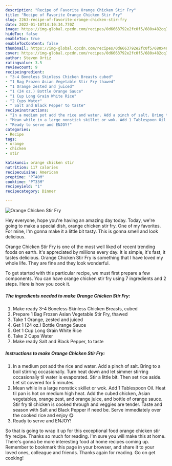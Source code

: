 ```yaml
---
description: "Recipe of Favorite Orange Chicken Stir Fry"
title: "Recipe of Favorite Orange Chicken Stir Fry"
slug: 2263-recipe-of-favorite-orange-chicken-stir-fry
date: 2022-01-10T14:10:34.770Z
image: https://img-global.cpcdn.com/recipes/0d6663792e2fc0f5/680x482cq70/orange-chicken-stir-fry-recipe-main-photo.jpg
hideToc: false
enableToc: true
enableTocContent: false
thumbnail: https://img-global.cpcdn.com/recipes/0d6663792e2fc0f5/680x482cq70/orange-chicken-stir-fry-recipe-main-photo.jpg
cover: https://img-global.cpcdn.com/recipes/0d6663792e2fc0f5/680x482cq70/orange-chicken-stir-fry-recipe-main-photo.jpg
author: Steven Ortiz
ratingvalue: 3.5
reviewcount: 9
recipeingredient:
- "3-4 Boneless Skinless Chicken Breasts cubed"
- "1 Bag Frozen Asian Vegetable Stir Fry thawed"
- "1 Orange zested and juiced"
- "1 (24 oz.) Bottle Orange Sauce"
- "1 Cup Long Grain White Rice"
- "2 Cups Water"
- " Salt and Black Pepper to taste"
recipeinstructions:
- "In a medium pot add the rice and water. Add a pinch of salt. Bring to a boil stirring occasionally. Turn heat down and let simmer stirring occasionally til water is evaporated. Stir a little bit. Then set rice aside. Let sit covered for 5 minutes."
- "Mean while in a large nonstick skillet or wok. Add 1 Tablespoon Oil. Heat til pan is hot on medium high heat. Add the cubed chicken, Asian vegetables, orange zest, and orange juice, and bottle of orange sauce. Stir fry til chicken is cooked through and veggies are tender. Taste and season with Salt and Black Pepper if need be. Serve immediately over the cooked rice and enjoy 😋"
- "Ready to serve and ENJOY!"
categories:
- Recipe
tags:
- orange
- chicken
- stir

katakunci: orange chicken stir 
nutrition: 117 calories
recipecuisine: American
preptime: "PT40M"
cooktime: "PT33M"
recipeyield: "1"
recipecategory: Dinner

---
```



![Orange Chicken Stir Fry](https://img-global.cpcdn.com/recipes/0d6663792e2fc0f5/680x482cq70/orange-chicken-stir-fry-recipe-main-photo.jpg)

Hey everyone, hope you're having an amazing day today. Today, we're going to make a special dish, orange chicken stir fry. One of my favorites. For mine, I'm gonna make it a little bit tasty. This is gonna smell and look delicious.

Orange Chicken Stir Fry is one of the most well liked of recent trending foods on earth. It's appreciated by millions every day. It is simple, it's fast, it tastes delicious. Orange Chicken Stir Fry is something that I have loved my whole life. They are fine and they look wonderful.




To get started with this particular recipe, we must first prepare a few components. You can have orange chicken stir fry using 7 ingredients and 2 steps. Here is how you cook it.

<!--inarticleads1-->

##### The ingredients needed to make Orange Chicken Stir Fry:

1. Make ready 3-4 Boneless Skinless Chicken Breasts, cubed
1. Prepare 1 Bag Frozen Asian Vegetable Stir Fry, thawed
1. Take 1 Orange, zested and juiced
1. Get 1 (24 oz.) Bottle Orange Sauce
1. Get 1 Cup Long Grain White Rice
1. Take 2 Cups Water
1. Make ready  Salt and Black Pepper, to taste




<!--inarticleads2-->

##### Instructions to make Orange Chicken Stir Fry:

1. In a medium pot add the rice and water. Add a pinch of salt. Bring to a boil stirring occasionally. Turn heat down and let simmer stirring occasionally til water is evaporated. Stir a little bit. Then set rice aside. Let sit covered for 5 minutes.
1. Mean while in a large nonstick skillet or wok. Add 1 Tablespoon Oil. Heat til pan is hot on medium high heat. Add the cubed chicken, Asian vegetables, orange zest, and orange juice, and bottle of orange sauce. Stir fry til chicken is cooked through and veggies are tender. Taste and season with Salt and Black Pepper if need be. Serve immediately over the cooked rice and enjoy 😋
1. Ready to serve and ENJOY!



So that is going to wrap it up for this exceptional food orange chicken stir fry recipe. Thanks so much for reading. I'm sure you will make this at home. There's gonna be more interesting food at home recipes coming up. Remember to bookmark this page in your browser, and share it to your loved ones, colleague and friends. Thanks again for reading. Go on get cooking!
